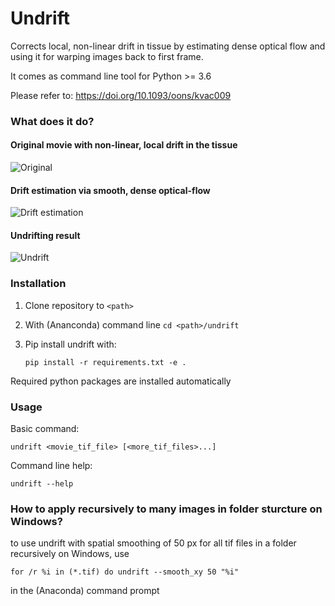 # Undrift
Corrects local, non-linear drift in tissue by estimating dense optical flow and
using it for warping images back to first frame.

It comes as command line tool for Python >= 3.6

Please refer to: https://doi.org/10.1093/oons/kvac009

### What does it do?
#### Original movie with non-linear, local drift in the tissue
![Original](example/res/a_orig.gif) 

#### Drift estimation via smooth, dense optical-flow
![Drift estimation](example/res/b_drift.gif) 

#### Undrifting result
![Undrift](example/res/c_undrift.gif)

### Installation
1. Clone repository to `<path>`
2. With (Ananconda) command line `cd <path>/undrift`
3. Pip install undrift with:

    ```pip install -r requirements.txt -e .```

Required python packages are installed automatically

### Usage

Basic command:

```undrift <movie_tif_file> [<more_tif_files>...]```

Command line help:

```undrift --help```

### How to apply recursively to many images in folder sturcture on Windows?
to use undrift with spatial smoothing of 50 px for all tif files in a folder recursively on Windows, use

```for /r %i in (*.tif) do undrift --smooth_xy 50 "%i"```

in the (Anaconda) command prompt
